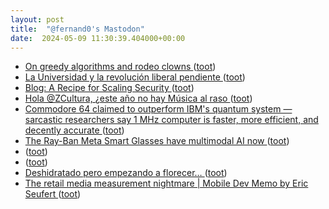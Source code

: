 ```yaml
---
layout: post
title:  "@fernand0's Mastodon"
date:  2024-05-09 11:30:39.404000+00:00
---
```

*  [On greedy algorithms and rodeo clowns ](https://www.johndcook.com/blog/2024/04/22/on-greedy-algorithms-and-rodeo-clowns) ([toot](https://mastodon.social/@fernand0/112410901833220969))
*  [La Universidad y la revolución liberal pendiente ](https://www.epe.es/es/opinion/20240421/universidad-revolucion-liberal-pendiente-10133971) ([toot](https://mastodon.social/@fernand0/112410673241074113))
*  [Blog: A Recipe for Scaling Security ](https://bughunters.google.com/blog/5896512897417216/a-recipe-for-scaling-securit) ([toot](https://mastodon.social/@fernand0/112410471464676954))
*  [Hola @ZCultura, ¿este año no hay Música al raso ](https://mastodon.social/@fernand0/112410385619046657) ([toot](https://mastodon.social/@fernand0/112410385619046657))
*  [Commodore 64 claimed to outperform IBM's quantum system — sarcastic researchers say 1 MHz computer is faster, more efficient, and decently accurate ](https://www.tomshardware.com/tech-industry/quantum-computing/commodore-64-outperforms-ibms-quantum-systems-1-mhz-computer-said-to-be-faster-more-efficient-and-decently-accurat) ([toot](https://mastodon.social/@fernand0/112410270849998409))
*  [The Ray-Ban Meta Smart Glasses have multimodal AI now ](https://www.theverge.com/2024/4/23/24138090/ray-ban-meta-smart-glasses-ai-wearable) ([toot](https://mastodon.social/@fernand0/112408466247571582))
*  [ ](https://fosstodon.org/@pamaca) ([toot](https://mastodon.social/@fernand0/112407342092061630))
*  [ ](https://fosstodon.org/@pamaca) ([toot](https://mastodon.social/@fernand0/112406973353660127))
*  [Deshidratado pero empezando a florecer… ](https://avecesunafoto.wordpress.com/2024/05/08/deshidratado-pero-empezando-a-florecer) ([toot](https://mastodon.social/@fernand0/112406731601829758))
*  [The retail media measurement nightmare \| Mobile Dev Memo by Eric Seufert ](https://mobiledevmemo.com/the-measurement-nightmare-when-everything-is-an-ad-network) ([toot](https://mastodon.social/@fernand0/112406574906365419))
